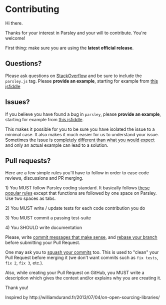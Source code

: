 <h1>Contributing</h1>

<p>Hi there.</p>

<p>Thanks for your interest in Parsley and your will to contribute. You're welcome!</p>

<p>First thing: make sure you are using the <strong>latest official release</strong>.</p>

<h2>Questions?</h2>

<p>Please ask questions on <a href="http://stackoverflow.com/questions/ask">StackOverflow</a> and be sure to include the <code>parsley.js</code> tag. Please <strong>provide an example</strong>, starting for example from <a href="http://jsfiddle.net/marcandre/58vnaqur/">this jsfiddle</a></p>

<h2>Issues?</h2>

<p>If you believe you have found a bug in <code>parsley</code>, please <strong>provide an example</strong>, starting for example from <a href="http://jsfiddle.net/marcandre/58vnaqur/">this jsfiddle</a>.</p>

<p>This makes it possible for you to be sure you have isolated the issue to a minimal case. It also makes it much easier for us to understand your issue. Sometimes the issue is <a href="https://github.com/guillaumepotier/Parsley.js/issues/711">completely different than what you would expect</a> and only an actual example can lead to a solution.</p>

<h2>Pull requests?</h2>

<p>Here are a few simple rules you'll have to follow in order to ease code reviews,
discussions and PR merging.</p>

<p>1) You MUST follow Parsley coding standard. It basically follows
<a href="http://sideeffect.kr/popularconvention#javascript">these popular rules</a> except that
functions are followed by one space on Parsley. Use two spaces as tabs.</p>

<p>2) You MUST write / update tests for each code contribution you do</p>

<p>3) You MUST commit a passing test-suite</p>

<p>4) You SHOULD write documentation</p>

<p>Please, write <a href="http://tbaggery.com/2008/04/19/a-note-about-git-commit-messages.html">commit messages that make
sense</a>,
and <a href="http://git-scm.com/book/en/Git-Branching-Rebasing">rebase your branch</a>
before submitting your Pull Request.</p>

<p>One may ask you to <a href="http://gitready.com/advanced/2009/02/10/squashing-commits-with-rebase.html">squash your
commits</a>
too. This is used to "clean" your Pull Request before merging it (we don't want
commits such as <code>fix tests</code>, <code>fix 2</code>, <code>fix 3</code>, etc.).</p>

<p>Also, while creating your Pull Request on GitHub, you MUST write a description
which gives the context and/or explains why you are creating it.</p>

<p>Thank you!</p>

<p>Inspired by http://williamdurand.fr/2013/07/04/on-open-sourcing-libraries/</p>
